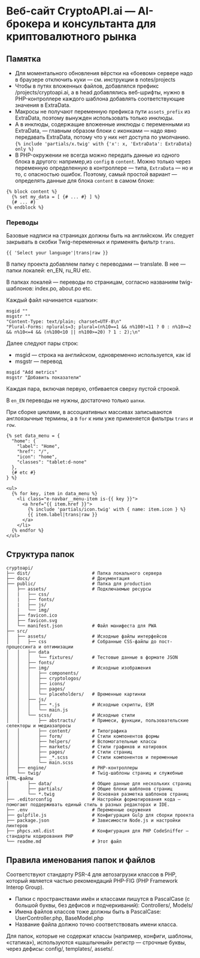 # Веб-сайт CryptoAPI.ai — AI-брокера и консультанта для криптовалютного рынка

## Памятка

- Для моментального обновления вёрстки на «боевом» сервере надо в браузере отключить куки — см. инструкции в notes/projects
- Чтобы в путях вложенных файлов, добавлялся префикс /projects/cryptoapi.ai, а в head добавлялись веб-шрифты, нужно в PHP-контроллере каждого шаблона добавлять соответствующие значения в ExtraData.
- Макросы не получают переменную префикса пути `assets_prefix` из ExtraData, поэтому вынужден использовать только инклюды.
- А в инклюды, содержащие вложенные инклюды с переменными из ExtraData, — главным образом блоки с иконками — надо явно передавать ExtraData, потому что у них нет доступа по умолчанию.
`{% include 'partials/x.twig' with {'x': x, 'ExtraData': ExtraData} only %}`
- В PHP-окружении не всегда можно передать данные из одного блока в другого: например,из `config` в `content`. Можно только через переменную определенную в контроллере — типа, `ExtraData` — но и то, с опасностью ошибок. Поэтому, самый простой вариант — определять данные для блока `content` в самом блоке:

```twig
{% block content %}
  {% set my_data = [ {# ... #} ] %}
  {# ... #}
{% endblock %}
```

### Переводы

Базовые надписи на страницах должны быть на английском. Их следует закрывать в скобки Twig-переменных и применять фильтр `trans`.

```twig
{{ 'Select your language'|trans|raw }}
```

В папку проекта добавляем папку с переводами — translate. В нее — папки локалей: en_EN, ru_RU etc.

В папках локалей — переводы по страницам, согласно названиям twig-шаблонов: index.po, about.po etc.

Каждый файл начинается «шапки»:

```po
msgid ""
msgstr ""
"Content-Type: text/plain; charset=UTF-8\n"
"Plural-Forms: nplurals=3; plural=(n%10==1 && n%100!=11 ? 0 : n%10>=2 && n%10<=4 && (n%100<10 || n%100>=20) ? 1 : 2);\n"
```

Далее следуют пары строк:

- msgid — строка на английском, одновременно используется, как id
- msgstr — перевод

```po
msgid "Add metrics"
msgstr "Добавить показатели"
```

Каждая пара, включая первую, отбивается сверху пустой строкой.

В `en_EN` переводы не нужны, достаточно только `шапки`.

При сборке циклами, в ассоциативных массивах записываются англоязычные термины, а в `for` к ним уже применяется фильтры `trans` и `row`.

```twig
{% set data_menu = {
  "home": {
    "label": "Home",
    "href": "/",
    "icon": "home",
    "classes": "tablet:d-none"
  },
  {# etc #}
} %}

<ul>
  {% for key, item in data_menu %}
    <li class="e-navbar__menu-item is-{{ key }}">
      <a href="{{ item.href }}">
        {% include 'partials/icon.twig' with { name: item.icon } %}
        {{ item.label|trans|raw }}
      </a>
    </li>
  {% endfor %}
</ul>
```

## Структура папок

```text
cryptoapi/
├── dist/                       # Папка локального сервера
├── docs/                       # Документация
├── public/                     # Папка для production
│   ├── assets/                 # Подключаемые ресурсы
│   |   ├── css/
│   |   ├── fonts/
│   |   ├── js/
│   |   └── img/
│   ├── favicon.ico
│   ├── favicon.svg
│   └── manifest.json           # Файл манифеста для PWA
├── src/
│   ├── assets/                 # Исходные файлы интерфейсов
│   │   ├── css                 # Собранные CSS-файлы до пост-процессинга и оптимизации
│   │   ├── data
│   │   │   └── fixtures/       # Тестовые данные в формате JSON
│   │   ├── fonts/
│   │   ├── img/                # Исходные изображения
│   │   │   ├── components/
│   │   │   ├── cryptologos/
│   │   │   ├── icons/
│   │   │   ├── pages/
│   │   │   └── placeholders/   # Временные картинки
│   │   ├── js/
│   │   │   ├── *.js            # Исходные скрипты, ESM
│   │   │   └── main.js
│   │   └── scss/               # Исходные стили
│   │       ├── abstracts/      # Примеси, функции, пользовательские селекторы и медиазапросы
│   │       ├── content/        # Типографика
│   │       ├── form/           # Стили компонентов формы
│   │       ├── helpers/        # Вспомогательные классы
│   │       ├── markets/        # Стили графиков и котировок
│   │       ├── pages/          # Стили страниц
│   │       ├── _*.scss         # Стили компонентов и переменные
│   │       └── main.scss
│   ├── engine/                 # PHP-контроллеры
│   └── twig/                   # Twig-шаблоны страниц и служебные HTML-файлы
│       ├── data/               # Общие данные для нескольких страниц
│       ├── partials/           # Общие блоки шаблонов страниц
│       └── *.twig              # Основная разметка шаблонов страниц
├── .editorconfig               # Настройки форматирования кода — помогают поддерживать единый стиль в разных редакторах и IDE.
├── .env                        # Переменные окружения
├── gulpfile.js                 # Конфигурация Gulp для сборки проекта
├── package.json                # Зависимости Node.js и настройки линтеров
├── phpcs.xml.dist              # Конфигурация для PHP CodeSniffer — стандарты кодирования PHP
└── readme.md                   # Этот файл
```

## Правила именования папок и файлов

Соответствуют стандарту PSR-4 для автозагрузки классов в PHP, который является частью рекомендаций PHP-FIG (PHP Framework Interop Group).

- Папки с пространствами имён и классами пишутся в PascalCase (с большой буквы, без дефисов и подчеркиваний): Controllers/, Models/
- Имена файлов классов тоже должны быть в PascalCase: UserController.php, BaseModel.php
- Название файла должно точно соответствовать имени класса.

Для папок, которые не содержат классы (например, конфиги, шаблоны, «статика»), используются «шашлычный» регистр — строчные буквы, через дефисы: config/, templates/, assets/.
